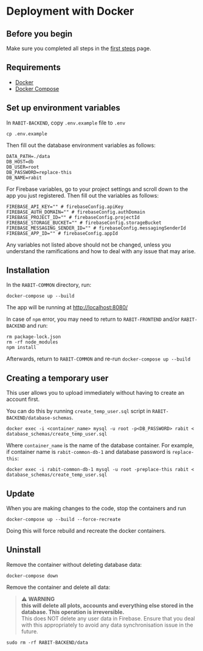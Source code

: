 # Deployment with Docker

## Before you begin

Make sure you completed all steps in the [first steps](./first-steps.md) page.

## Requirements

- [Docker](https://docs.docker.com/get-docker/)
- [Docker Compose](https://docs.docker.com/compose/install/)

## Set up environment variables

In `RABIT-BACKEND`, copy `.env.example` file to `.env`

```
cp .env.example
```

Then fill out the database environment variables as follows:

```shell
DATA_PATH=./data
DB_HOST=db
DB_USER=root
DB_PASSWORD=replace-this
DB_NAME=rabit
```

For Firebase variables, go to your project settings and scroll down to the app you just registered. Then fill out the
variables as follows:

```shell
FIREBASE_API_KEY="" # firebaseConfig.apiKey
FIREBASE_AUTH_DOMAIN="" # firebaseConfig.authDomain
FIREBASE_PROJECT_ID="" # firebaseConfig.projectId
FIREBASE_STORAGE_BUCKET="" # firebaseConfig.storageBucket
FIREBASE_MESSAGING_SENDER_ID="" # firebaseConfig.messagingSenderId
FIREBASE_APP_ID="" # firebaseConfig.appId
```

Any variables not listed above should not be changed, unless you understand the ramifications and how to deal with any
issue that may arise.

## Installation

In the `RABIT-COMMON` directory, run:

```
docker-compose up --build
```

The app will be running at <http://localhost:8080/>

In case of `npm` error, you may need to return to `RABIT-FRONTEND` and/or `RABIT-BACKEND` and run:

```
rm package-lock.json
rm -rf node_modules
npm install
```

Afterwards, return to `RABIT-COMMON` and re-run `docker-compose up --build`

## Creating a temporary user

This user allows you to upload immediately without having to create an account first.

You can do this by running `create_temp_user.sql` script in `RABIT-BACKEND/database-schemas`.

```
docker exec -i <container_name> mysql -u root -p<DB_PASSWORD> rabit < database_schemas/create_temp_user.sql
```

Where `container_name` is the name of the database container. For example, if container name is `rabit-common-db-1` and
database password is `replace-this`:

```
docker exec -i rabit-common-db-1 mysql -u root -preplace-this rabit < database_schemas/create_temp_user.sql
```

## Update

When you are making changes to the code, stop the containers and run

```
docker-compose up --build --force-recreate
```

Doing this will force rebuild and recreate the docker containers.

## Uninstall

Remove the container without deleting database data:

```
docker-compose down
```

Remove the container and delete all data:

> ⚠️ **WARNING**
> <br>
> **this will delete all plots, accounts and everything else stored in the database. This operation is
> irreversible.**
> <br>
> This does NOT delete any user data in Firebase. Ensure that you deal with this appropriately to avoid any data
> synchronisation issue in the future.

```
sudo rm -rf RABIT-BACKEND/data
```
